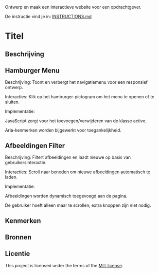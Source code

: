 
Ontwerp en maak een interactieve website voor een opdrachtgever.

De instructie vind je in: [INSTRUCTIONS.md](https://github.com/fdnd-task/fix-the-flow-interactive-website/blob/main/docs/INSTRUCTIONS.md)

# Titel
<!-- Geef je project een titel en schrijf in één zin wat het is -->

## Beschrijving
<!-- In de Beschrijving staat hoe je project er uit ziet, hoe het werkt en wat je er mee kan. -->
<!-- Voeg een mooie poster visual toe 📸 -->
<!-- Voeg een link toe naar Github Pages 🌐-->


## Hamburger Menu

Beschrijving: Toont en verbergt het navigatiemenu voor een responsief ontwerp.

Interacties: Klik op het hamburger-pictogram om het menu te openen of te sluiten.

Implementatie:

JavaScript zorgt voor het toevoegen/verwijderen van de klasse active.

Aria-kenmerken worden bijgewerkt voor toegankelijkheid.

## Afbeeldingen Filter

Beschrijving: Filtert afbeeldingen en laadt nieuwe op basis van gebruikersinteractie.

Interacties: Scroll naar beneden om nieuwe afbeeldingen automatisch te laden.

Implementatie:

Afbeeldingen worden dynamisch toegevoegd aan de pagina.

De gebruiker hoeft alleen maar te scrollen; extra knoppen zijn niet nodig.

## Kenmerken
<!-- Bij Kenmerken staat welke technieken zijn gebruikt en hoe. Wat is de HTML structuur? Wat zijn de belangrijkste dingen in CSS? Wat is er met JS gedaan en hoe? -->

## Bronnen

## Licentie

This project is licensed under the terms of the [MIT license](./LICENSE).

